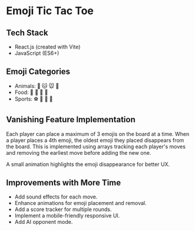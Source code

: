 # Emoji Tic Tac Toe

## Tech Stack
- React.js (created with Vite)
- JavaScript (ES6+)

## Emoji Categories
- Animals: 🐶 🐱 🐭 🐰
- Food: 🍕 🍔 🍩 🍟
- Sports: ⚽️ 🏀 🏈 🎾

## Vanishing Feature Implementation
Each player can place a maximum of 3 emojis on the board at a time. When a player places a 4th emoji, the oldest emoji they placed disappears from the board. This is implemented using arrays tracking each player's moves and removing the earliest move before adding the new one.

A small animation highlights the emoji disappearance for better UX.

## Improvements with More Time
- Add sound effects for each move.
- Enhance animations for emoji placement and removal.
- Add a score tracker for multiple rounds.
- Implement a mobile-friendly responsive UI.
- Add AI opponent mode.


